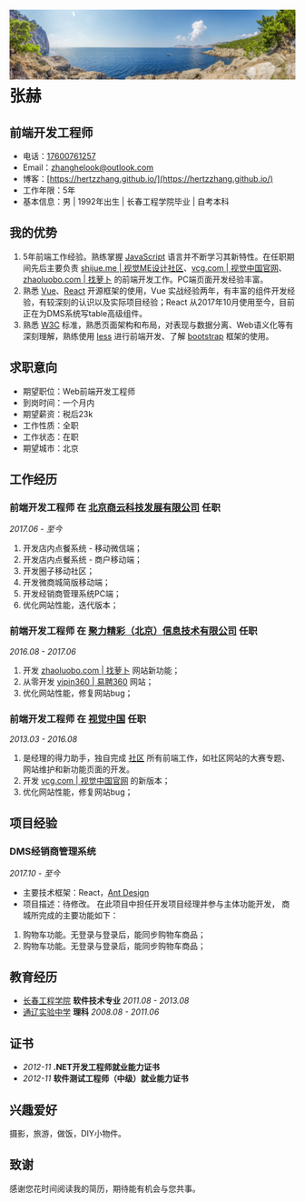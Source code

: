 ![远方](./pages/images/f.jpg "远方")  
张赫
=============
前端开发工程师
------------
- 电话：[17600761257](tel://17600761257)
- Email：<zhanghelook@outlook.com>
- 博客：[https://hertzzhang.github.io/](https://hertzzhang.github.io/)
- 工作年限：5年
- 基本信息：男 | 1992年出生 | 长春工程学院毕业 | 自考本科

我的优势
-------
1. 5年前端工作经验。熟练掌握 [JavaScript](http://developer.mozilla.org/en/JavaScript) 语言并不断学习其新特性。在任职期间先后主要负责 [shijue.me | 视觉ME设计社区](http://shijue.me/)、[vcg.com | 视觉中国官网](https://www.vcg.com/)、[zhaoluobo.com | 找萝卜](http://zhaoluobo.com/) 的前端开发工作。PC端页面开发经验丰富。
2. 熟悉 [Vue](https://vuejs.org/)、[React](https://reactjs.org/) 开源框架的使用，Vue 实战经验两年，有丰富的组件开发经验，有较深刻的认识以及实际项目经验；React 从2017年10月使用至今，目前正在为DMS系统写table高级组件。
3. 熟悉 [W3C](https://www.w3.org/) 标准，熟悉页面架构和布局，对表现与数据分离、Web语义化等有深刻理解，熟练使用 [less](http://lesscss.org/) 进行前端开发、了解 [bootstrap](https://getbootstrap.com/) 框架的使用。

求职意向
-------
- 期望职位：Web前端开发工程师
- 到岗时间：一个月内
- 期望薪资：税后23k
- 工作性质：全职
- 工作状态：在职
- 期望城市：北京

工作经历
-------
### **前端开发工程师** 在 [北京商云科技发展有限公司](http://bizsaas.cn) 任职
*2017.06 - 至今*
1. 开发店内点餐系统 - 移动微信端；
2. 开发店内点餐系统 - 商户移动端；
3. 开发圈子移动社区；
4. 开发微商城简版移动端；
5. 开发经销商管理系统PC端；
6. 优化网站性能，迭代版本；

### **前端开发工程师** 在 [聚力精彩（北京）信息技术有限公司](http://www.zhaoluobo.com/) 任职
*2016.08 - 2017.06*
1. 开发 [zhaoluobo.com | 找萝卜](http://zhaoluobo.com/) 网站新功能；
2. 从零开发 [yipin360 | 易聘360](http://yipin360.com/) 网站；
3. 优化网站性能，修复网站bug；

### **前端开发工程师** 在 [视觉中国](https://www.vcg.com/) 任职
*2013.03 - 2016.08*
1. 是经理的得力助手，独自完成 [社区](http://shijue.me/) 所有前端工作，如社区网站的大赛专题、网站维护和新功能页面的开发。
2. 开发 [vcg.com | 视觉中国官网](https://www.vcg.com/) 的新版本；
3. 优化网站性能，修复网站bug；

项目经验
-------
### **DMS经销商管理系统**
*2017.10 - 至今*
- 主要技术框架：React，[Ant Design](https://ant.design/index-cn)
- 项目描述：待修改。
在此项目中担任开发项目经理并参与主体功能开发， 商城所完成的主要功能如下：
1. 购物车功能。无登录与登录后，能同步购物车商品；
1. 购物车功能。无登录与登录后，能同步购物车商品；

教育经历
-------
* [长春工程学院](http://www.ccit.edu.cn/) **软件技术专业** *2011.08 - 2013.08*
* [通辽实验中学](http://www.nmtlsy.com/) **理科** *2008.08 - 2011.06*

证书
---
* *2012-11* **.NET开发工程师就业能力证书**
* *2012-11* **软件测试工程师（中级）就业能力证书**

兴趣爱好
-------
摄影，旅游，做饭，DIY小物件。

致谢
-------
感谢您花时间阅读我的简历，期待能有机会与您共事。